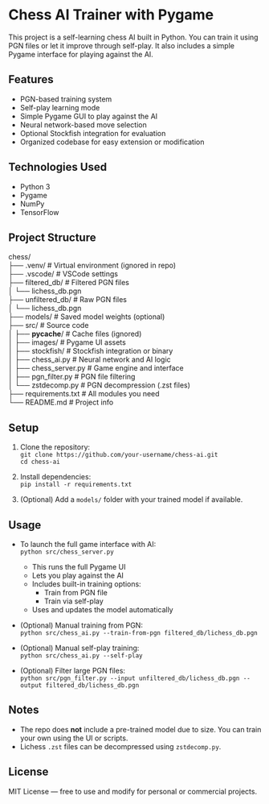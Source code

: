 # Chess AI Trainer with Pygame

This project is a self-learning chess AI built in Python. You can train it using PGN files or let it improve through self-play. It also includes a simple Pygame interface for playing against the AI.

## Features

- PGN-based training system  
- Self-play learning mode  
- Simple Pygame GUI to play against the AI  
- Neural network-based move selection  
- Optional Stockfish integration for evaluation  
- Organized codebase for easy extension or modification  

## Technologies Used

- Python 3  
- Pygame  
- NumPy  
- TensorFlow

## Project Structure

chess/  
├── .venv/                  # Virtual environment (ignored in repo)  
├── .vscode/                # VSCode settings  
├── filtered_db/            # Filtered PGN files  
│   └── lichess_db.pgn  
├── unfiltered_db/          # Raw PGN files  
│   └── lichess_db.pgn  
├── models/                 # Saved model weights (optional)  
├── src/                    # Source code  
│   ├── __pycache__/        # Cache files (ignored)  
│   ├── images/             # Pygame UI assets  
│   ├── stockfish/          # Stockfish integration or binary  
│   ├── chess_ai.py         # Neural network and AI logic  
│   ├── chess_server.py     # Game engine and interface  
│   ├── pgn_filter.py       # PGN file filtering  
│   └── zstdecomp.py        # PGN decompression (.zst files)  
├── requirements.txt        # All modules you need  
└── README.md               # Project info  

## Setup

1. Clone the repository:  
   `git clone https://github.com/your-username/chess-ai.git`  
   `cd chess-ai`  

2. Install dependencies:  
   `pip install -r requirements.txt`  

3. (Optional) Add a `models/` folder with your trained model if available.  

## Usage

- To launch the full game interface with AI:  
  `python src/chess_server.py`  
  - This runs the full Pygame UI  
  - Lets you play against the AI  
  - Includes built-in training options:  
    - Train from PGN file  
    - Train via self-play  
  - Uses and updates the model automatically  

- (Optional) Manual training from PGN:  
  `python src/chess_ai.py --train-from-pgn filtered_db/lichess_db.pgn`  

- (Optional) Manual self-play training:  
  `python src/chess_ai.py --self-play`  

- (Optional) Filter large PGN files:  
  `python src/pgn_filter.py --input unfiltered_db/lichess_db.pgn --output filtered_db/lichess_db.pgn`  

## Notes

- The repo does **not** include a pre-trained model due to size. You can train your own using the UI or scripts.  
- Lichess `.zst` files can be decompressed using `zstdecomp.py`.  

## License

MIT License — free to use and modify for personal or commercial projects.

